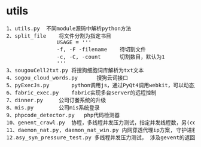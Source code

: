 # utils
<pre>
1、utils.py 	不同module源码中解析python方法
2、split_file	将文件分割为指定书目
				USAGE = '''
				-f, -F -filename    待切割文件
				-c, -C, -count      切割数目，默认为1
				'''
3、sougouCell2txt.py	将搜狗细胞词库解析为txt文本
4、sogou_cloud_words.py		搜狗云词接口
5、pyExecJs.py		python调用js，通过PyQt4调用webkit，可以动态加载html中的javascript
6、fabric_exec.py	fabric实现多台server的远程控制
7、dinner.py		公司订餐系统的升级
8、mis.py		公司mis系统登录
9、phpcode_detector.py	php代码检测器
10、genent_crawl.py	协程，多线程并发压力测试，指定并发线程数，另(cookie设置是dict中value必须为string)
11、daemon_nat.py, daemon_nat_win.py 内网穿透代理ip方案, 守护进程
12.asy_syn_pressure_test.py	多线程并发压力测试， 涉及gevent的返回值判断处理
</pre>
